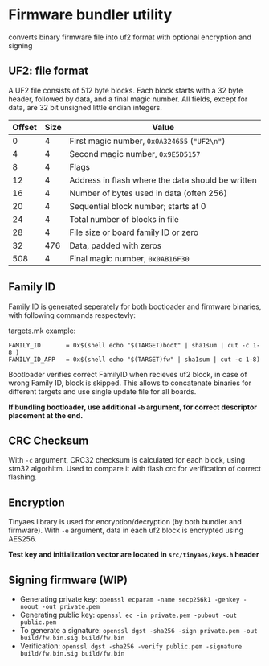 # Firmware bundler utility
converts binary firmware file into uf2 format with optional encryption and signing

## UF2: file format

A UF2 file consists of 512 byte blocks. Each block starts with a 32 byte
header, followed by data, and a final magic number.
All fields, except for data, are 32 bit unsigned little endian integers.

| Offset | Size | Value                                             |
|--------|------|---------------------------------------------------|
| 0      | 4    | First magic number, `0x0A324655` (`"UF2\n"`)      |
| 4      | 4    | Second magic number, `0x9E5D5157`                 |
| 8      | 4    | Flags                                             |
| 12     | 4    | Address in flash where the data should be written |
| 16     | 4    | Number of bytes used in data (often 256)          |
| 20     | 4    | Sequential block number; starts at 0              |
| 24     | 4    | Total number of blocks in file                    |
| 28     | 4    | File size or board family ID or zero              |
| 32     | 476  | Data, padded with zeros                           |
| 508    | 4    | Final magic number, `0x0AB16F30`                  |

## Family ID

Family ID is generated seperately for both bootloader and firmware binaries, with following commands respectevly:

targets.mk example: 
```
FAMILY_ID		= 0x$(shell echo "$(TARGET)boot" | sha1sum | cut -c 1-8 )
FAMILY_ID_APP	= 0x$(shell echo "$(TARGET)fw" | sha1sum | cut -c 1-8)
```

Bootloader verifies correct FamilyID when recieves uf2 block, in case of wrong Family ID, block is skipped.
This allows to concatenate binaries for different targets and use single update file for all boards.

**If bundling bootloader, use additional `-b` argument, for correct descriptor placement at the end.**

## CRC Checksum

With `-c` argument, CRC32 checksum is calculated for each block, using stm32 algorhitm. Used to compare it with flash crc for verification of correct flashing.


## Encryption

Tinyaes library is used for encryption/decryption (by both bundler and firmware).
With `-e` argument, data in each uf2 block is encrypted using AES256.

**Test key and initialization vector are located in `src/tinyaes/keys.h` header**

## Signing firmware (WIP)
- Generating private key:
  `openssl ecparam -name secp256k1 -genkey -noout -out private.pem`
- Generating public key:
  `openssl ec -in private.pem -pubout -out public.pem`
- To generate a signature:
  `openssl dgst -sha256 -sign private.pem -out build/fw.bin.sig build/fw.bin`
- Verification:
  `openssl dgst -sha256 -verify public.pem -signature build/fw.bin.sig build/fw.bin`
